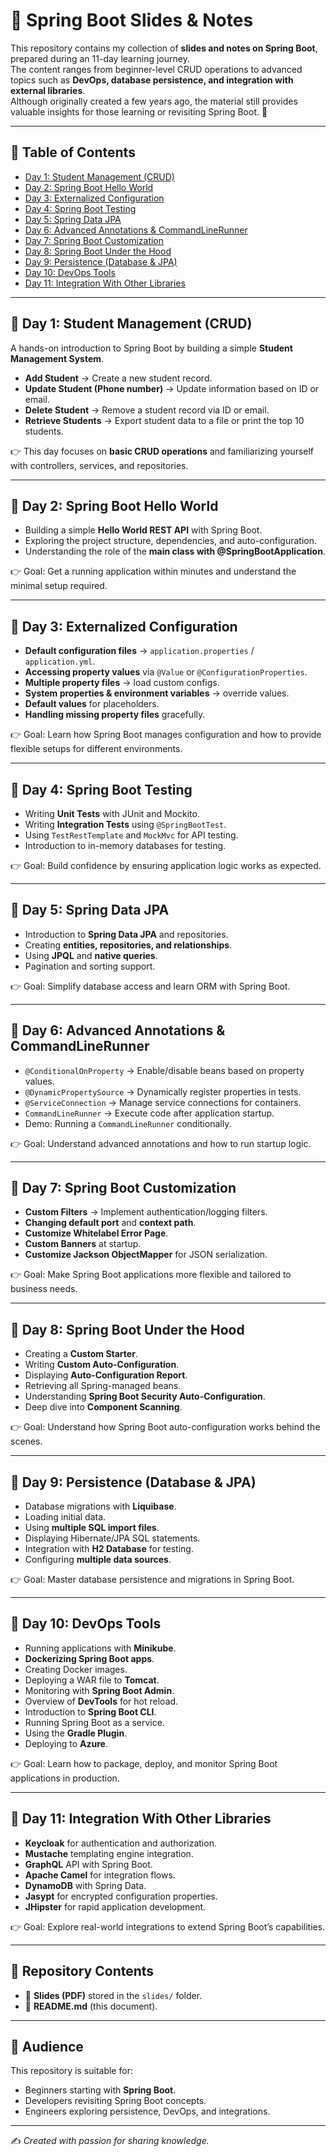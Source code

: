 # 📑 Spring Boot Slides & Notes  

This repository contains my collection of **slides and notes on Spring Boot**, prepared during an 11-day learning journey.  
The content ranges from beginner-level CRUD operations to advanced topics such as **DevOps, database persistence, and integration with external libraries**.  
Although originally created a few years ago, the material still provides valuable insights for those learning or revisiting Spring Boot. 🚀  

---

## 📌 Table of Contents

- [Day 1: Student Management (CRUD)](#day-1-student-management-crud)  
- [Day 2: Spring Boot Hello World](#day-2-spring-boot-hello-world)  
- [Day 3: Externalized Configuration](#day-3-externalized-configuration)  
- [Day 4: Spring Boot Testing](#day-4-spring-boot-testing)  
- [Day 5: Spring Data JPA](#day-5-spring-data-jpa)  
- [Day 6: Advanced Annotations & CommandLineRunner](#day-6-advanced-annotations--commandlinerunner)  
- [Day 7: Spring Boot Customization](#day-7-spring-boot-customization)  
- [Day 8: Spring Boot Under the Hood](#day-8-spring-boot-under-the-hood)  
- [Day 9: Persistence (Database & JPA)](#day-9-persistence-database--jpa)  
- [Day 10: DevOps Tools](#day-10-devops-tools)  
- [Day 11: Integration With Other Libraries](#day-11-integration-with-other-libraries)  

---

## 🔹 Day 1: Student Management (CRUD)
A hands-on introduction to Spring Boot by building a simple **Student Management System**.  
- **Add Student** → Create a new student record.  
- **Update Student (Phone number)** → Update information based on ID or email.  
- **Delete Student** → Remove a student record via ID or email.  
- **Retrieve Students** → Export student data to a file or print the top 10 students.  

👉 This day focuses on **basic CRUD operations** and familiarizing yourself with controllers, services, and repositories.  

---

## 🔹 Day 2: Spring Boot Hello World
- Building a simple **Hello World REST API** with Spring Boot.  
- Exploring the project structure, dependencies, and auto-configuration.  
- Understanding the role of the **main class with @SpringBootApplication**.  

👉 Goal: Get a running application within minutes and understand the minimal setup required.  

---

## 🔹 Day 3: Externalized Configuration
- **Default configuration files** → `application.properties` / `application.yml`.  
- **Accessing property values** via `@Value` or `@ConfigurationProperties`.  
- **Multiple property files** → load custom configs.  
- **System properties & environment variables** → override values.  
- **Default values** for placeholders.  
- **Handling missing property files** gracefully.  

👉 Goal: Learn how Spring Boot manages configuration and how to provide flexible setups for different environments.  

---

## 🔹 Day 4: Spring Boot Testing
- Writing **Unit Tests** with JUnit and Mockito.  
- Writing **Integration Tests** using `@SpringBootTest`.  
- Using `TestRestTemplate` and `MockMvc` for API testing.  
- Introduction to in-memory databases for testing.  

👉 Goal: Build confidence by ensuring application logic works as expected.  

---

## 🔹 Day 5: Spring Data JPA
- Introduction to **Spring Data JPA** and repositories.  
- Creating **entities, repositories, and relationships**.  
- Using **JPQL** and **native queries**.  
- Pagination and sorting support.  

👉 Goal: Simplify database access and learn ORM with Spring Boot.  

---

## 🔹 Day 6: Advanced Annotations & CommandLineRunner
- `@ConditionalOnProperty` → Enable/disable beans based on property values.  
- `@DynamicPropertySource` → Dynamically register properties in tests.  
- `@ServiceConnection` → Manage service connections for containers.  
- `CommandLineRunner` → Execute code after application startup.  
- Demo: Running a `CommandLineRunner` conditionally.  

👉 Goal: Understand advanced annotations and how to run startup logic.  

---

## 🔹 Day 7: Spring Boot Customization
- **Custom Filters** → Implement authentication/logging filters.  
- **Changing default port** and **context path**.  
- **Customize Whitelabel Error Page**.  
- **Custom Banners** at startup.  
- **Customize Jackson ObjectMapper** for JSON serialization.  

👉 Goal: Make Spring Boot applications more flexible and tailored to business needs.  

---

## 🔹 Day 8: Spring Boot Under the Hood
- Creating a **Custom Starter**.  
- Writing **Custom Auto-Configuration**.  
- Displaying **Auto-Configuration Report**.  
- Retrieving all Spring-managed beans.  
- Understanding **Spring Boot Security Auto-Configuration**.  
- Deep dive into **Component Scanning**.  

👉 Goal: Understand how Spring Boot auto-configuration works behind the scenes.  

---

## 🔹 Day 9: Persistence (Database & JPA)
- Database migrations with **Liquibase**.  
- Loading initial data.  
- Using **multiple SQL import files**.  
- Displaying Hibernate/JPA SQL statements.  
- Integration with **H2 Database** for testing.  
- Configuring **multiple data sources**.  

👉 Goal: Master database persistence and migrations in Spring Boot.  

---

## 🔹 Day 10: DevOps Tools
- Running applications with **Minikube**.  
- **Dockerizing Spring Boot apps**.  
- Creating Docker images.  
- Deploying a WAR file to **Tomcat**.  
- Monitoring with **Spring Boot Admin**.  
- Overview of **DevTools** for hot reload.  
- Introduction to **Spring Boot CLI**.  
- Running Spring Boot as a service.  
- Using the **Gradle Plugin**.  
- Deploying to **Azure**.  

👉 Goal: Learn how to package, deploy, and monitor Spring Boot applications in production.  

---

## 🔹 Day 11: Integration With Other Libraries
- **Keycloak** for authentication and authorization.  
- **Mustache** templating engine integration.  
- **GraphQL** API with Spring Boot.  
- **Apache Camel** for integration flows.  
- **DynamoDB** with Spring Data.  
- **Jasypt** for encrypted configuration properties.  
- **JHipster** for rapid application development.  

👉 Goal: Explore real-world integrations to extend Spring Boot’s capabilities.  

---

## 📂 Repository Contents
- 📝 **Slides (PDF)** stored in the `slides/` folder.  
- 📖 **README.md** (this document).  

---

## 🙌 Audience
This repository is suitable for:  
- Beginners starting with **Spring Boot**.  
- Developers revisiting Spring Boot concepts.  
- Engineers exploring persistence, DevOps, and integrations.  

---

✍️ *Created with passion for sharing knowledge.*
